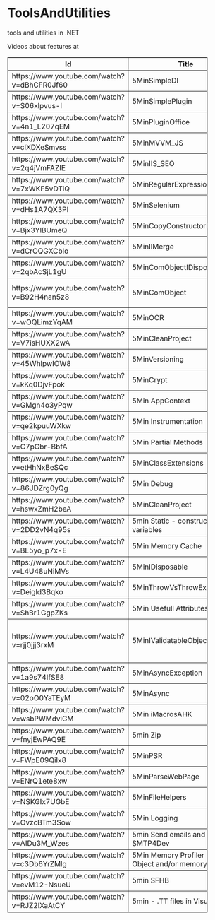 # ToolsAndUtilities
tools and utilities in .NET 

Videos about features at
<Table border="1" style='width:90%'>

<tr>
   <th>Id</th>
   <th>Title</th>
   <th>Description</th>
   <th>Url</th>
</tr>

<tr>
   <td>https://www.youtube.com/watch?v=dBhCFR0Jf60</td>
   <td>5MinSimpleDI</td>
   <td>Simple DI with Structure Map with logging as an example. Code Source at  https://github.com/ignatandrei/ToolsAndUtilities/tree/master/VS2015/SimpleDI</td>
   <td>https://www.youtube.com/watch?v=dBhCFR0Jf60</td>
</tr><tr>
   <td>https://www.youtube.com/watch?v=S06xlpvus-I</td>
   <td>5MinSimplePlugin</td>
   <td>Simple plugin demo in C#. Event and Interface.Code at https://github.com/ignatandrei/ToolsAndUtilities/tree/master/VS2015/EventsAndPlugins</td>
   <td>https://www.youtube.com/watch?v=S06xlpvus-I</td>
</tr><tr>
   <td>https://www.youtube.com/watch?v=4n1_L207qEM</td>
   <td>5MinPluginOffice</td>
   <td>plugins in office( with powerpoint example)</td>
   <td>https://www.youtube.com/watch?v=4n1_L207qEM</td>
</tr><tr>
   <td>https://www.youtube.com/watch?v=clXDXeSmvss</td>
   <td>5MinMVVM_JS</td>
   <td>MVVM with javascript tutorial</td>
   <td>https://www.youtube.com/watch?v=clXDXeSmvss</td>
</tr><tr>
   <td>https://www.youtube.com/watch?v=2q4jVmFAZIE</td>
   <td>5MinIIS_SEO</td>
   <td>How to do basic SEO in IIS
( If it does not install from WebPI( Web Platform Installer) , follow http://forums.iis.net/t/1229831.aspx?SEO+Toolkit )</td>
   <td>https://www.youtube.com/watch?v=2q4jVmFAZIE</td>
</tr><tr>
   <td>https://www.youtube.com/watch?v=7xWKF5vDTiQ</td>
   <td>5MinRegularExpression</td>
   <td>Regular Expression Regulazy C#</td>
   <td>https://www.youtube.com/watch?v=7xWKF5vDTiQ</td>
</tr><tr>
   <td>https://www.youtube.com/watch?v=dHs1A7QX3PI</td>
   <td>5MinSelenium</td>
   <td>Selenium for testing Web GUI with C#
Source code at http://ignatandrei.github.io/ToolsAndUtilities/</td>
   <td>https://www.youtube.com/watch?v=dHs1A7QX3PI</td>
</tr><tr>
   <td>https://www.youtube.com/watch?v=Bjx3YlBUmeQ</td>
   <td>5MinCopyConstructorReflection</td>
   <td>Copy constructor and reflection in .NET
Source code at http://ignatandrei.github.io/ToolsAndUtilities/</td>
   <td>https://www.youtube.com/watch?v=Bjx3YlBUmeQ</td>
</tr><tr>
   <td>https://www.youtube.com/watch?v=dCrOQGXCblo</td>
   <td>5MinIlMerge</td>
   <td>ILMerge -merging dll&amp;apos;s</td>
   <td>https://www.youtube.com/watch?v=dCrOQGXCblo</td>
</tr><tr>
   <td>https://www.youtube.com/watch?v=2qbAcSjL1gU</td>
   <td>5MinComObjectIDisposable</td>
   <td>Marshal.ReleaseComObject with IDisposable</td>
   <td>https://www.youtube.com/watch?v=2qbAcSjL1gU</td>
</tr><tr>
   <td>https://www.youtube.com/watch?v=B92H4nan5z8</td>
   <td>5MinComObject</td>
   <td>Comk objects in .NET. Destroy Com Objects one by one with Marshal.ReleaseComObject. Test with Excel. Full source code on http://ignatandrei.github.io/ToolsAndUtilities/</td>
   <td>https://www.youtube.com/watch?v=B92H4nan5z8</td>
</tr><tr>
   <td>https://www.youtube.com/watch?v=wOQLimzYqAM</td>
   <td>5MinOCR</td>
   <td>OCR in .NET</td>
   <td>https://www.youtube.com/watch?v=wOQLimzYqAM</td>
</tr><tr>
   <td>https://www.youtube.com/watch?v=V7isHUXX2wA</td>
   <td>5MinCleanProject</td>
   <td>Clean project and send by email</td>
   <td>https://www.youtube.com/watch?v=V7isHUXX2wA</td>
</tr><tr>
   <td>https://www.youtube.com/watch?v=45WhlpwIOW8</td>
   <td>5MinVersioning</td>
   <td>Versioning in .NET</td>
   <td>https://www.youtube.com/watch?v=45WhlpwIOW8</td>
</tr><tr>
   <td>https://www.youtube.com/watch?v=kKq0DjvFpok</td>
   <td>5MinCrypt</td>
   <td>Crypting and Crypting in .NET. Also, make a duration of life example</td>
   <td>https://www.youtube.com/watch?v=kKq0DjvFpok</td>
</tr><tr>
   <td>https://www.youtube.com/watch?v=GMgn4o3yPqw</td>
   <td>5Min AppContext</td>
   <td>Sharing licence via AppContext in .NET</td>
   <td>https://www.youtube.com/watch?v=GMgn4o3yPqw</td>
</tr><tr>
   <td>https://www.youtube.com/watch?v=qe2kpuuWXkw</td>
   <td>5Min Instrumentation</td>
   <td>Stack trace and arguments value</td>
   <td>https://www.youtube.com/watch?v=qe2kpuuWXkw</td>
</tr><tr>
   <td>https://www.youtube.com/watch?v=C7pGbr-BbfA</td>
   <td>5Min Partial Methods</td>
   <td>Partial Methods in .NET ( C#)</td>
   <td>https://www.youtube.com/watch?v=C7pGbr-BbfA</td>
</tr><tr>
   <td>https://www.youtube.com/watch?v=etHhNxBeSQc</td>
   <td>5MinClassExtensions</td>
   <td>class extensions in .NET</td>
   <td>https://www.youtube.com/watch?v=etHhNxBeSQc</td>
</tr><tr>
   <td>https://www.youtube.com/watch?v=86JDZrg0yQg</td>
   <td>5Min Debug</td>
   <td>Debug class in .NET-</td>
   <td>https://www.youtube.com/watch?v=86JDZrg0yQg</td>
</tr><tr>
   <td>https://www.youtube.com/watch?v=hswxZmH2beA</td>
   <td>5MinCleanProject</td>
   <td>Clean Visual Studio project and send sources</td>
   <td>https://www.youtube.com/watch?v=hswxZmH2beA</td>
</tr><tr>
   <td>https://www.youtube.com/watch?v=2DD2vN4q95s</td>
   <td>5min Static - constructor and variables</td>
   <td>5min Static - constructor and variables in C#</td>
   <td>https://www.youtube.com/watch?v=2DD2vN4q95s</td>
</tr><tr>
   <td>https://www.youtube.com/watch?v=BL5yo_p7x-E</td>
   <td>5Min Memory Cache</td>
   <td>Caching in .NET with MemoryCache</td>
   <td>https://www.youtube.com/watch?v=BL5yo_p7x-E</td>
</tr><tr>
   <td>https://www.youtube.com/watch?v=L4U48uNiMVs</td>
   <td>5MinIDisposable</td>
   <td>IDisposable example and tutorial</td>
   <td>https://www.youtube.com/watch?v=L4U48uNiMVs</td>
</tr><tr>
   <td>https://www.youtube.com/watch?v=Deigld3Bqko</td>
   <td>5MinThrowVsThrowEx</td>
   <td>C# throw versus throw ex</td>
   <td>https://www.youtube.com/watch?v=Deigld3Bqko</td>
</tr><tr>
   <td>https://www.youtube.com/watch?v=ShBr1GgpZKs</td>
   <td>5Min Usefull Attributes</td>
   <td>Attributes in C# DebuggerDisplay and DebuggerStepThrough</td>
   <td>https://www.youtube.com/watch?v=ShBr1GgpZKs</td>
</tr><tr>
   <td>https://www.youtube.com/watch?v=rjj0jjj3rxM</td>
   <td>5MinIValidatableObject</td>
   <td>Validation in .NET : how to validate with Required and how to make different validations depending on state of the object( new, edit)

Code at :  http://msprogrammer.serviciipeweb.ro/</td>
   <td>https://www.youtube.com/watch?v=rjj0jjj3rxM</td>
</tr><tr>
   <td>https://www.youtube.com/watch?v=1a9s74IfSE8</td>
   <td>5MinAsyncException</td>
   <td>Differences handling Async Exceptions in C# - async / await</td>
   <td>https://www.youtube.com/watch?v=1a9s74IfSE8</td>
</tr><tr>
   <td>https://www.youtube.com/watch?v=02oO0YaTEyM</td>
   <td>5MinAsync</td>
   <td>HOw to modify code form sync to async in C#</td>
   <td>https://www.youtube.com/watch?v=02oO0YaTEyM</td>
</tr><tr>
   <td>https://www.youtube.com/watch?v=wsbPWMdviGM</td>
   <td>5Min iMacrosAHK</td>
   <td>iMacros and AutoHotkey to automate tedious work</td>
   <td>https://www.youtube.com/watch?v=wsbPWMdviGM</td>
</tr><tr>
   <td>https://www.youtube.com/watch?v=fnyjEwPAQ9E</td>
   <td>5min Zip</td>
   <td>C# zip files</td>
   <td>https://www.youtube.com/watch?v=fnyjEwPAQ9E</td>
</tr><tr>
   <td>https://www.youtube.com/watch?v=FWpE09QiIx8</td>
   <td>5MinPSR</td>
   <td>PSR for recording help files</td>
   <td>https://www.youtube.com/watch?v=FWpE09QiIx8</td>
</tr><tr>
   <td>https://www.youtube.com/watch?v=ENrQ1ete8xw</td>
   <td>5MinParseWebPage</td>
   <td>parsing web page with C#</td>
   <td>https://www.youtube.com/watch?v=ENrQ1ete8xw</td>
</tr><tr>
   <td>https://www.youtube.com/watch?v=NSKGIx7UGbE</td>
   <td>5MinFileHelpers</td>
   <td>File Helpers to read any kind of file</td>
   <td>https://www.youtube.com/watch?v=NSKGIx7UGbE</td>
</tr><tr>
   <td>https://www.youtube.com/watch?v=OvzcBTm3Sow</td>
   <td>5Min Logging</td>
   <td>Logging in .NET</td>
   <td>https://www.youtube.com/watch?v=OvzcBTm3Sow</td>
</tr><tr>
   <td>https://www.youtube.com/watch?v=AIDu3M_Wzes</td>
   <td>5min Send emails and SMTP4Dev</td>
   <td>Sending emails in C# and receiving fast with SMTP4Dev</td>
   <td>https://www.youtube.com/watch?v=AIDu3M_Wzes</td>
</tr><tr>
   <td>https://www.youtube.com/watch?v=c3Db6YrZMlg</td>
   <td>5Min Memory Profiler ( User Object and/or memory leaks)</td>
   <td>Memory profiler with Ants .
http://msprogrammer.serviciipeweb.ro/</td>
   <td>https://www.youtube.com/watch?v=c3Db6YrZMlg</td>
</tr><tr>
   <td>https://www.youtube.com/watch?v=evM12-NsueU</td>
   <td>5min SFHB</td>
   <td>Demo about how to generate help files from your projects in Visual studio with SFHB , https://github.com/EWSoftware/SHFB</td>
   <td>https://www.youtube.com/watch?v=evM12-NsueU</td>
</tr><tr>
   <td>https://www.youtube.com/watch?v=RJZ2lXaAtCY</td>
   <td>5min - .TT files in Visual Studio</td>
   <td>Demo about .tt files in Visual studio and some examples in C#</td>
   <td>https://www.youtube.com/watch?v=RJZ2lXaAtCY</td>
</tr>
 </Table>
